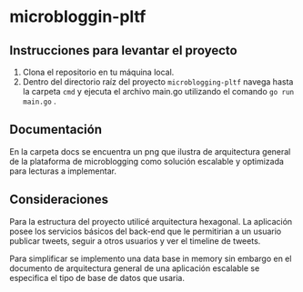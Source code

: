 # microbloggin-pltf

## Instrucciones para levantar el proyecto

1. Clona el repositorio en tu máquina local.
2. Dentro del directorio raíz del proyecto `microblogging-pltf` navega hasta la carpeta `cmd`  y ejecuta el archivo main.go utilizando el comando ```go run main.go``` .

## Documentación

En la carpeta docs se encuentra un png que ilustra de arquitectura general de la plataforma de microblogging como solución escalable y optimizada para lecturas a implementar.

## Consideraciones 

Para la estructura del proyecto utilicé arquitectura hexagonal.
La aplicación posee los servicios básicos del back-end que le permitirian a un usuario publicar tweets, seguir a otros usuarios y ver el timeline de tweets.

Para simplificar se implemento una data base in memory sin embargo en el documento de arquitectura general de una aplicación escalable se especifica el tipo de base de datos que usaria. 
